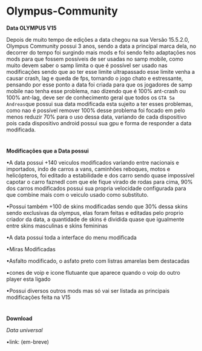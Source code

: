 # Olympus-Community 

**Data OLYMPUS V15**

Depois de muito tempo de edições a data chegou na sua Versão 15.5.2.0, Olympus Community possui 3 anos, sendo a data a principal marca dela, no decorrer do tempo foi surgindo mais mods e foi sendo feito adaptações nos mods para que fossem possíveis de ser usadas no samp mobile, como muito devem saber o samp limita o que é possível ser usado nas modificações sendo que ao ter esse limite ultrapassado esse limite venha a causar crash, lag e queda de fps, tornando o jogo chato e estressante, pensando por esse ponto a data foi criada para que os jogadores de samp mobile nao tenha esse problema, nao dizendo que é 100% ant-crash ou 100% ant-lag, deve ser de conhecimento geral que todos os ```GTA Sa Andreas```que possui sua data modificada esta sujeito a ter esses problemas, como nao é possível remover 100% desse problema foi focado em pelo menos reduzir 70% para o uso dessa data, variando de cada dispositivo pois cada dispositivo android possui sua gpu e forma de responder a data modificada.

#

**Modificações que a Data possui**

•A data possui +140 veiculos modificados variando entre nacionais e importados, indo de carros a vans, caminhões reboques, motos e helicópteros, foi editado a estabilidade e dos carro sendo quase impossível capotar o carro faznedl com que ele fique virado de rodas para cima, 90% dos carros modificados possui sua propria velocidade configurada para que combine mais com o veiculo usado como substituto.

•Possui também +100 de skins modificadas sendo que 30% dessa skins sendo exclusivas da olympus, elas foram feitas e editadas pelo proprio criador da data, a quantidade de skins é dividida quase que igualmente entre skins masculinas e skins femininas

•A data possui toda a interface do menu modificada

•Miras Modificadas

•Asfalto modificado, o asfato preto com listras amarelas bem destacadas

•cones de voip e icone flutuante que aparece quando o voip do outro player esta ligado

•Possui diversos outros mods mas só vai ser listada as principais modificações feita na V15 

#

**Download**

*Data universal*

•link: (em-breve)
